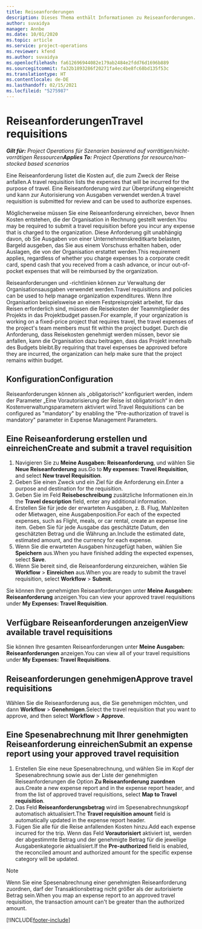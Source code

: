 ```yaml
---
title: Reiseanforderungen
description: Dieses Thema enthält Informationen zu Reiseanforderungen.
author: suvaidya
manager: Annbe
ms.date: 10/01/2020
ms.topic: article
ms.service: project-operations
ms.reviewer: kfend
ms.author: suvaidya
ms.openlocfilehash: fa612696944082e179ab2484e2fdd76d1696b889
ms.sourcegitcommit: fa32b1893286f20271fa4ec4be8fc68bd135f53c
ms.translationtype: HT
ms.contentlocale: de-DE
ms.lasthandoff: 02/15/2021
ms.locfileid: "5275987"
---
```

# <a name="travel-requisitions"></a><span data-ttu-id="36151-103">Reiseanforderungen</span><span class="sxs-lookup"><span data-stu-id="36151-103">Travel requisitions</span></span>

<span data-ttu-id="36151-104">_**Gilt für:** Project Operations für Szenarien basierend auf vorrätigen/nicht-vorrätigen Ressourcen_</span><span class="sxs-lookup"><span data-stu-id="36151-104">_**Applies To:** Project Operations for resource/non-stocked based scenarios_</span></span>

<span data-ttu-id="36151-105">Eine Reiseanforderung listet die Kosten auf, die zum Zweck der Reise anfallen.</span><span class="sxs-lookup"><span data-stu-id="36151-105">A travel requisition lists the expenses that will be incurred for the purpose of travel.</span></span> <span data-ttu-id="36151-106">Eine Reiseanforderung wird zur Überprüfung eingereicht und kann zur Autorisierung von Ausgaben verwendet werden.</span><span class="sxs-lookup"><span data-stu-id="36151-106">A travel requisition is submitted for review and can be used to authorize expenses.</span></span>

<span data-ttu-id="36151-107">Möglicherweise müssen Sie eine Reiseanforderung einreichen, bevor Ihnen Kosten entstehen, die der Organisation in Rechnung gestellt werden.</span><span class="sxs-lookup"><span data-stu-id="36151-107">You may be required to submit a travel requisition before you incur any expense that is charged to the organization.</span></span> <span data-ttu-id="36151-108">Diese Anforderung gilt unabhängig davon, ob Sie Ausgaben von einer Unternehmenskreditkarte belasten, Bargeld ausgeben, das Sie aus einem Vorschuss erhalten haben, oder Auslagen, die von der Organisation erstattet werden.</span><span class="sxs-lookup"><span data-stu-id="36151-108">This requirement applies, regardless of whether you charge expenses to a corporate credit card, spend cash that you received from a cash advance, or incur out-of-pocket expenses that will be reimbursed by the organization.</span></span>

<span data-ttu-id="36151-109">Reiseanforderungen und -richtlinien können zur Verwaltung der Organisationsausgaben verwendet werden.</span><span class="sxs-lookup"><span data-stu-id="36151-109">Travel requisitions and policies can be used to help manage organization expenditures.</span></span> <span data-ttu-id="36151-110">Wenn Ihre Organisation beispielsweise an einem Festpreisprojekt arbeitet, für das Reisen erforderlich sind, müssen die Reisekosten der Teammitglieder des Projekts in das Projektbudget passen.</span><span class="sxs-lookup"><span data-stu-id="36151-110">For example, if your organization is working on a fixed-price project that requires travel, the travel expenses of the project's team members must fit within the project budget.</span></span> <span data-ttu-id="36151-111">Durch die Anforderung, dass Reisekosten genehmigt werden müssen, bevor sie anfallen, kann die Organisation dazu beitragen, dass das Projekt innerhalb des Budgets bleibt.</span><span class="sxs-lookup"><span data-stu-id="36151-111">By requiring that travel expenses be approved before they are incurred, the organization can help make sure that the project remains within budget.</span></span>

## <a name="configuration"></a><span data-ttu-id="36151-112">Konfiguration</span><span class="sxs-lookup"><span data-stu-id="36151-112">Configuration</span></span> 

<span data-ttu-id="36151-113">Reiseanforderungen können als „obligatorisch“ konfiguriert werden, indem der Parameter „Eine Vorautorisierung der Reise ist obligatorisch“ in den Kostenverwaltungsparametern aktiviert wird.</span><span class="sxs-lookup"><span data-stu-id="36151-113">Travel Requisitions can be configured as "mandatory" by enabling the "Pre-authorization of travel is mandatory" parameter in Expense Management Parameters.</span></span> 

## <a name="create-and-submit-a-travel-requisition"></a><span data-ttu-id="36151-114">Eine Reiseanforderung erstellen und einreichen</span><span class="sxs-lookup"><span data-stu-id="36151-114">Create and submit a travel requisition</span></span>

1. <span data-ttu-id="36151-115">Navigieren Sie zu **Meine Ausgaben: Reiseanforderung**, und wählen Sie **Neue Reiseanforderung** aus.</span><span class="sxs-lookup"><span data-stu-id="36151-115">Go to **My expenses: Travel Requisition**, and select **New travel Requisition**.</span></span>
2. <span data-ttu-id="36151-116">Geben Sie einen Zweck und ein Ziel für die Anforderung ein.</span><span class="sxs-lookup"><span data-stu-id="36151-116">Enter a purpose and destination for the requisition.</span></span>
3. <span data-ttu-id="36151-117">Geben Sie im Feld **Reisebeschreibung** zusätzliche Informationen ein.</span><span class="sxs-lookup"><span data-stu-id="36151-117">In the  **Travel description** field, enter any additional information.</span></span> 
4. <span data-ttu-id="36151-118">Erstellen Sie für jede der erwarteten Ausgaben, z. B. Flug, Mahlzeiten oder Mietwagen, eine Ausgabenposition.</span><span class="sxs-lookup"><span data-stu-id="36151-118">For each of the expected expenses, such as Flight, meals, or car rental, create an expense line item.</span></span> <span data-ttu-id="36151-119">Geben Sie für jede Ausgabe das geschätzte Datum, den geschätzten Betrag und die Währung an.</span><span class="sxs-lookup"><span data-stu-id="36151-119">Include the estimated date, estimated amount, and the currency for each expense.</span></span> 
5. <span data-ttu-id="36151-120">Wenn Sie die erwarteten Ausgaben hinzugefügt haben, wählen Sie **Speichern** aus.</span><span class="sxs-lookup"><span data-stu-id="36151-120">When you have finished adding the expected expenses, select **Save**.</span></span>
6. <span data-ttu-id="36151-121">Wenn Sie bereit sind, die Reiseanforderung einzureichen, wählen Sie **Workflow** > **Einreichen** aus.</span><span class="sxs-lookup"><span data-stu-id="36151-121">When you are ready to submit the travel requisition, select **Workflow** > **Submit**.</span></span>

<span data-ttu-id="36151-122">Sie können Ihre genehmigten Reiseanforderungen unter **Meine Ausgaben: Reiseanforderung** anzeigen.</span><span class="sxs-lookup"><span data-stu-id="36151-122">You can view your approved travel requisitions under **My Expenses: Travel Requisition**.</span></span> 

## <a name="view-available-travel-requisitions"></a><span data-ttu-id="36151-123">Verfügbare Reiseanforderungen anzeigen</span><span class="sxs-lookup"><span data-stu-id="36151-123">View available travel requisitions</span></span>

<span data-ttu-id="36151-124">Sie können Ihre gesamten Reiseanforderungen unter **Meine Ausgaben: Reiseanforderungen** anzeigen.</span><span class="sxs-lookup"><span data-stu-id="36151-124">You can view all of your travel requisitions under **My Expenses: Travel Requisitions**.</span></span>

## <a name="approve-travel-requisitions"></a><span data-ttu-id="36151-125">Reiseanforderungen genehmigen</span><span class="sxs-lookup"><span data-stu-id="36151-125">Approve travel requisitions</span></span>

<span data-ttu-id="36151-126">Wählen Sie die Reiseanforderung aus, die Sie genehmigen möchten, und dann **Workflow** > **Genehmigen**.</span><span class="sxs-lookup"><span data-stu-id="36151-126">Select the travel requisition that you want to approve, and then select **Workflow** > **Approve**.</span></span>  

## <a name="submit-an-expense-report-using-your-approved-travel-requisition"></a><span data-ttu-id="36151-127">Eine Spesenabrechnung mit Ihrer genehmigten Reiseanforderung einreichen</span><span class="sxs-lookup"><span data-stu-id="36151-127">Submit an expense report using your approved travel requisition</span></span>

1. <span data-ttu-id="36151-128">Erstellen Sie eine neue Spesenabrechnung, und wählen Sie im Kopf der Spesenabrechnung sowie aus der Liste der genehmigten Reiseanforderungen die Option **Zu Reiseanforderung zuordnen** aus.</span><span class="sxs-lookup"><span data-stu-id="36151-128">Create a new expense report and in the expense report header, and from the list of approved travel requisitions, select **Map to Travel requisition**.</span></span>
2. <span data-ttu-id="36151-129">Das Feld **Reiseanforderungsbetrag** wird im Spesenabrechnungskopf automatisch aktualisiert.</span><span class="sxs-lookup"><span data-stu-id="36151-129">The **Travel requisition amount** field is automatically updated in the expense report header.</span></span>
3. <span data-ttu-id="36151-130">Fügen Sie alle für die Reise anfallenden Kosten hinzu.</span><span class="sxs-lookup"><span data-stu-id="36151-130">Add each expense incurred for the trip.</span></span> <span data-ttu-id="36151-131">Wenn das Feld **Vorautorisiert** aktiviert ist, werden der abgestimmte Betrag und der genehmigte Betrag für die jeweilige Ausgabenkategorie aktualisiert.</span><span class="sxs-lookup"><span data-stu-id="36151-131">If the **Pre-authorized** field is enabled, the reconciled amount and authorized amount for the specific expense category will be updated.</span></span>

> [!NOTE]
> <span data-ttu-id="36151-132">Wenn Sie eine Spesenabrechnung einer genehmigten Reiseanforderung zuordnen, darf der Transaktionsbetrag nicht größer als der autorisierte Betrag sein.</span><span class="sxs-lookup"><span data-stu-id="36151-132">When you map an expense report to an approved travel requisition, the transaction amount can't be greater than the authorized amount.</span></span> 


[!INCLUDE[footer-include](../includes/footer-banner.md)]